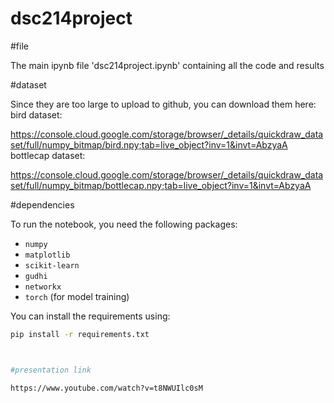 # dsc214project

#file

The main ipynb file 'dsc214project.ipynb' containing all the code and results


#dataset

Since they are too large to upload to github, you can download them here:
bird dataset: 

https://console.cloud.google.com/storage/browser/_details/quickdraw_dataset/full/numpy_bitmap/bird.npy;tab=live_object?inv=1&invt=AbzyaA
bottlecap dataset: 

https://console.cloud.google.com/storage/browser/_details/quickdraw_dataset/full/numpy_bitmap/bottlecap.npy;tab=live_object?inv=1&invt=AbzyaA


#dependencies

To run the notebook, you need the following packages:
- `numpy`
- `matplotlib`
- `scikit-learn`
- `gudhi`
- `networkx`
- `torch` (for model training)

You can install the requirements using:
```bash
pip install -r requirements.txt



#presentation link

https://www.youtube.com/watch?v=t8NWUIlc0sM





